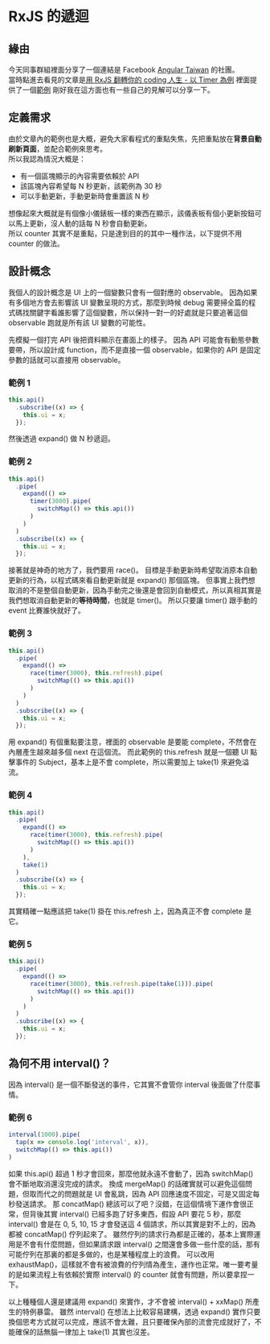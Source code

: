 # RxJS 的遞迴

## 緣由

今天同事群組裡面分享了一個連結是 Facebook [Angular Taiwan] 的社團。  
當時點進去看見的文章是[用 RxJS 翻轉你的 coding 人生 - 以 Timer 為例]
裡面提供了一個[範例]
剛好我在這方面也有一些自己的見解可以分享一下。

## 定義需求

由於文章內的範例也是大概，避免大家看程式的重點失焦，先把重點放在**背景自動刷新頁面**，並配合範例來思考。  
所以我認為情況大概是：

- 有一個區塊顯示的內容需要依賴於 API
- 該區塊內容希望每 N 秒更新，該範例為 30 秒
- 可以手動更新，手動更新時會重置該 N 秒

想像起來大概就是有個像小儀錶板一樣的東西在顯示，該儀表板有個小更新按鈕可以馬上更新，沒人動的話每 N 秒會自動更新。  
所以 counter 其實不是重點，只是達到目的的其中一種作法，以下提供不用 counter 的做法。

## 設計概念

我個人的設計概念是 UI 上的一個變數只會有一個對應的 observable。
因為如果有多個地方會去影響該 UI 變數呈現的方式，那麼到時候 debug 需要掃全篇的程式碼找關鍵字看誰影響了這個變數，所以保持一對一的好處就是只要追著這個 observable 跑就是所有該 UI 變數的可能性。

先模擬一個打完 API 後把資料顯示在畫面上的樣子。
因為 API 可能會有動態參數要帶，所以設計成 function，而不是直接一個 observable，如果你的 API 是固定參數的話就可以直接用 observable。

### 範例 1

```ts
this.api()
  .subscribe((x) => {
    this.ui = x;
  });
```

然後透過 expand() 做 N 秒遞迴。

### 範例 2

```ts
this.api()
  .pipe(
    expand(() =>
      timer(3000).pipe(
        switchMap(() => this.api())
      )
    )
  )
  .subscribe((x) => {
    this.ui = x;
  });
```

接著就是神奇的地方了，我們要用 race()。
目標是手動更新時希望取消原本自動更新的行為，以程式碼來看自動更新就是 expand() 那個區塊。
但事實上我們想取消的不是整個自動更新，因為手動完之後還是會回到自動模式，所以真相其實是我們想取消自動更新的**等待時間**，也就是 timer()。
所以只要讓 timer() 跟手動的 event 比賽誰快就好了。

### 範例 3

```ts
this.api()
  .pipe(
    expand(() =>
      race(timer(3000), this.refresh).pipe(
        switchMap(() => this.api())
      )
    )
  )
  .subscribe((x) => {
    this.ui = x;
  });
```

用 expand() 有個重點要注意，裡面的 observable 是要能 complete，不然會在內層產生越來越多個 next 在這個流。
而此範例的 this.refresh 就是一個聽 UI 點擊事件的 Subject，基本上是不會 complete，所以需要加上 take(1) 來避免溢流。

### 範例 4

```ts
this.api()
  .pipe(
    expand(() =>
      race(timer(3000), this.refresh).pipe(
        switchMap(() => this.api())
      )
    ),
    take(1)
  )
  .subscribe((x) => {
    this.ui = x;
  });
```

其實精確一點應該把 take(1) 掛在 this.refresh 上，因為真正不會 complete 是它。

### 範例 5

```ts
this.api()
  .pipe(
    expand(() =>
      race(timer(3000), this.refresh.pipe(take(1))).pipe(
        switchMap(() => this.api())
      )
    )
  )
  .subscribe((x) => {
    this.ui = x;
  });
```

## 為何不用 interval()？

因為 interval() 是一個不斷發送的事件，它其實不會管你 interval 後面做了什麼事情。

### 範例 6

```ts
interval(1000).pipe(
  tap(x => console.log('interval', x)),
  switchMap(() => this.api())
)
```

如果 this.api() 超過 1 秒才會回來，那麼他就永遠不會動了，因為 switchMap() 會不斷地取消還沒完成的請求。
換成 mergeMap() 的話確實就可以避免這個問題，但取而代之的問題就是 UI 會亂跳，因為 API 回應速度不固定，可是又固定每秒發送請求。
那 concatMap() 總該可以了吧？沒錯，在這個情境下運作會很正常，但背後其實 interval() 已經多跑了好多東西，假設 API 要花 5 秒，那麼 interval() 會是在 0, 5, 10, 15 才會發送這 4 個請求，所以其實是對不上的，因為都被 concatMap() 佇列起來了。
雖然佇列的請求行為都是正確的，基本上實際運用是不會有什麼問題，但如果請求跟 interval() 之間還會多做一些什麼的話，那有可能佇列在那裏的都是多做的，也是某種程度上的浪費。
可以改用 exhaustMap()，這樣就不會有被浪費的佇列情為產生，運作也正常。唯一要考量的是如果流程上有依賴於實際 interval() 的 counter 就會有問題，所以要拿捏一下。

以上種種個人還是建議用 expand() 來實作，才不會被 interval() + xxMap() 所產生的特例暴雷。
雖然 interval() 在想法上比較容易建構，透過 expand() 實作只要換個思考方式就可以完成，應該不會太難，且只要確保內部的流會完成就好了，不能確保的話無腦一律加上 take(1) 其實也沒差。

[Angular Taiwan]: https://www.facebook.com/groups/augularjs.tw/?multi_permalinks=5864813023529019
[用 RxJS 翻轉你的 coding 人生 - 以 Timer 為例]: https://blog.leochen.dev/2022/09/29/timer-sample-in-rxjs/
[範例]: https://jsbin.com/sacikupapo/1/edit?html,js,console,output
